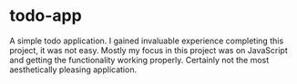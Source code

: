 # todo-app

A simple todo application. I gained invaluable experience completing this project, it was not easy. Mostly my focus in this
project was on JavaScript and getting the functionality working properly. Certainly not the most aesthetically pleasing application. 
